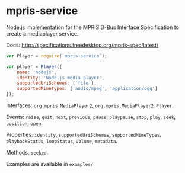 mpris-service
=============

Node.js implementation for the MPRIS D-Bus Interface Specification to create a mediaplayer service.

Docs: http://specifications.freedesktop.org/mpris-spec/latest/

```js
var Player = require(`mpris-service`);

var player = Player({
	name: 'nodejs',
	identity: 'Node.js media player',
	supportedUriSchemes: ['file'],
	supportedMimeTypes: ['audio/mpeg', 'application/ogg']
});
```

Interfaces: `org.mpris.MediaPlayer2`, `org.mpris.MediaPlayer2.Player`.

Events: `raise`, `quit`, `next`, `previous`, `pause`, `playpause`, `stop`, `play`, `seek`, `position`, `open`.

Properties: `identity`, `supportedUriSchemes`, `supportedMimeTypes`, `playbackStatus`, `loopStatus`, `volume`, `metadata`.

Methods: `seeked`.

Examples are available in `examples/`.
